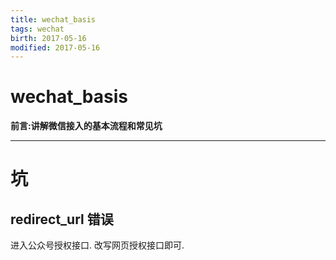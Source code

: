```yaml
---
title: wechat_basis    
tags: wechat       
birth: 2017-05-16      
modified: 2017-05-16      
---
```


wechat_basis
===
**前言:讲解微信接入的基本流程和常见坑**

---

# 坑
## redirect_url 错误
进入公众号授权接口.
改写网页授权接口即可.


